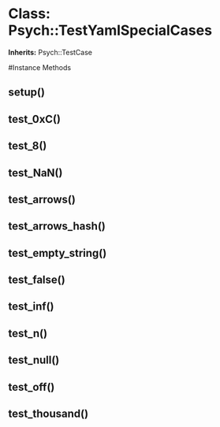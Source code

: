 # Class: Psych::TestYamlSpecialCases
**Inherits:** Psych::TestCase
    




#Instance Methods
## setup() [](#method-i-setup)

## test_0xC() [](#method-i-test_0xC)

## test_8() [](#method-i-test_8)

## test_NaN() [](#method-i-test_NaN)

## test_arrows() [](#method-i-test_arrows)

## test_arrows_hash() [](#method-i-test_arrows_hash)

## test_empty_string() [](#method-i-test_empty_string)

## test_false() [](#method-i-test_false)

## test_inf() [](#method-i-test_inf)

## test_n() [](#method-i-test_n)

## test_null() [](#method-i-test_null)

## test_off() [](#method-i-test_off)

## test_thousand() [](#method-i-test_thousand)

